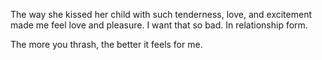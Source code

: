 The way she kissed her child with such tenderness, love, and excitement made
me feel love and pleasure. I want that so bad. In relationship form.

The more you thrash, the better it feels for me.